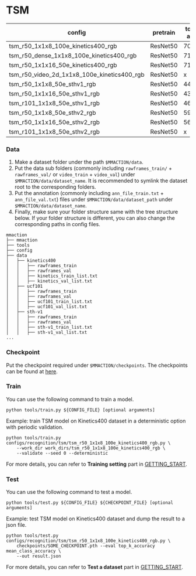 # TSM
|config | pretrain | top1 acc| top5 acc | gpu_mem(M) | iter time(s) | ckpt | log|
|-|-|-|-|-|-|- | -|
|tsm_r50_1x1x8_100e_kinetics400_rgb | ResNet50 |70.24|89.56| x | x | [ckpt]() | [log]()|
|tsm_r50_dense_1x1x8_100e_kinetics400_rgb | ResNet50 |71.84|90.18| x | x | [ckpt]() | [log]()|
|tsm_r50_1x1x16_50e_kinetics400_rgb | ResNet50 |71.69|90.4| x | x | [ckpt]() | [log]()|
|tsm_r50_video_2d_1x1x8_100e_kinetics400_rgb | ResNet50 | x | x | x | x | [ckpt]() | [log]()|
|tsm_r50_1x1x8_50e_sthv1_rgb | ResNet50 |44.62|75.51| x | x | [ckpt]() | [log]()|
|tsm_r50_1x1x16_50e_sthv1_rgb | ResNet50 |43.81|74.73| x | x | [ckpt]() | [log]()|
|tsm_r101_1x1x8_50e_sthv1_rgb| ResNet50 |46.41|74.07| x | x | [ckpt]() | [log]()|
|tsm_r50_1x1x8_50e_sthv2_rgb | ResNet50 |59.91|84.61| x | x | [ckpt]() | [log]()|
|tsm_r50_1x1x16_50e_sthv2_rgb | ResNet50 |56.10|84.43| x | x | [ckpt]() | [log]()|
|tsm_r101_1x1x8_50e_sthv2_rgb | ResNet50 | x | x | x | x | [ckpt]() | [log]()|

### Data

1. Make a dataset folder under the path `$MMACTION/data`.
2. Put the data sub folders (commonly including `rawframes_train/` + `rawframes_val/` or `video_train` + `video_val`) under `$MMACTION/data/dataset_name`.
It is recommended to symlink the dataset root to the corresponding folders.
3. Put the annotation (commonly including `ann_file_train.txt` + `ann_file_val.txt`) files under `$MMACTION/data/dataset_path` under `$MMACTION/data/dataset_name`.
4. Finally, make sure your folder structure same with the tree structure below.
If your folder structure is different, you can also change the corresponding paths in config files.
```
mmaction
├── mmaction
├── tools
├── config
├── data
│   ├── kinetics400
│   │   ├── rawframes_train
│   │   ├── rawframes_val
│   │   ├── kinetics_train_list.txt
│   │   ├── kinetics_val_list.txt
│   ├── ucf101
│   │   ├── rawframes_train
│   │   ├── rawframes_val
│   │   ├── ucf101_train_list.txt
│   │   ├── ucf101_val_list.txt
│   ├── sth-v1
│   │   ├── rawframes_train
│   │   ├── rawframes_val
│   │   ├── sth-v1_train_list.txt
│   │   ├── sth-v1_val_list.txt
...
```

### Checkpoint
Put the checkpoint required under `$MMACTION/checkpoints`. The checkpoints can be found at [here]().

### Train
You can use the following command to train a model.
```shell
python tools/train.py ${CONFIG_FILE} [optional arguments]
```

Example: train TSM model on Kinetics400 dataset in a deterministic option with periodic validation.
```shell
python tools/train.py configs/recognition/tsm/tsm_r50_1x1x8_100e_kinetics400_rgb.py \
    --work_dir work_dirs/tsm_r50_1x1x8_100e_kinetics400_rgb \
    --validate --seed 0 --deterministic
```

For more details, you can refer to **Training setting** part in [GETTING_START](../../../docs/GETTING_STARTED.md).

### Test
You can use the following command to test a model.
```shell
python tools/test.py ${CONFIG_FILE} ${CHECKPOINT_FILE} [optional arguments]
```

Example: test TSM model on Kinetics400 dataset and dump the result to a json file.
```shell
python tools/test.py configs/recognition/tsm/tsm_r50_1x1x8_100e_kinetics400_rgb.py \
    checkpoints/SOME_CHECKPOINT.pth --eval top_k_accuracy mean_class_accuracy \
    --out result.json
```

For more details, you can refer to **Test a dataset** part in [GETTING_START](../../../docs/GETTING_STARTED.md).
